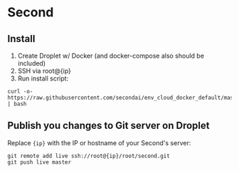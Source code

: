 # Second  

## Install  

1. Create Droplet w/ Docker (and docker-compose also should be included) 
1. SSH via root@{ip} 
1. Run install script: 
```
curl -o- https://raw.githubusercontent.com/secondai/env_cloud_docker_default/master/install.sh | bash
```

## Publish you changes to Git server on Droplet 

Replace `{ip}` with the IP or hostname of your Second's server: 
```
git remote add live ssh://root@{ip}/root/second.git
git push live master
```
